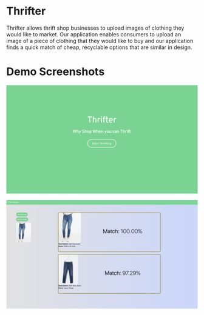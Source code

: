 # Thrifter

Thrifter allows thrift shop businesses to upload images of clothing they would like to market.
Our application enables consumers to upload an image of a piece of clothing that they would like 
to buy and our application finds a quick match of cheap, recyclable options that are similar in design.

# Demo Screenshots

![Image description](./Screenshots/thrifter_landing.png)

![Image description](./Screenshots/thrifter_query.png)



